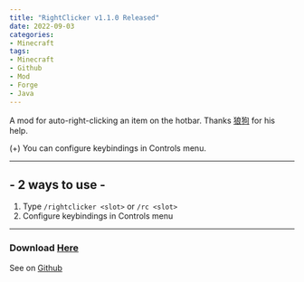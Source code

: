 ```yaml
---
title: "RightClicker v1.1.0 Released"
date: 2022-09-03
categories:
- Minecraft
tags:
- Minecraft
- Github
- Mod
- Forge
- Java
---
```


A mod for auto-right-clicking an item on the hotbar.
Thanks [狼狗](https://space.bilibili.com/1461000070) for his help.

(+) You can configure keybindings in Controls menu.

---
## - 2 ways to use -
1. Type `/rightclicker <slot>` or `/rc <slot>`
2. Configure keybindings in Controls menu
---
### Download [Here](https://github.com/Simonzxm/RightClicker/releases/download/v1.1.0/RightClicker-1.1.0.jar)

See on [Github](https://github.com/Simonzxm/RightClicker/releases/tag/v1.1.0)